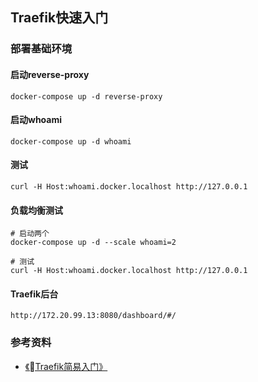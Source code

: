## Traefik快速入门

### 部署基础环境
#### 启动reverse-proxy
```shell
docker-compose up -d reverse-proxy
```

#### 启动whoami
```shell
docker-compose up -d whoami
```

#### 测试
```shell
curl -H Host:whoami.docker.localhost http://127.0.0.1
```

#### 负载均衡测试
```shell
# 启动两个
docker-compose up -d --scale whoami=2

# 测试
curl -H Host:whoami.docker.localhost http://127.0.0.1
```

#### Traefik后台
```shell
http://172.20.99.13:8080/dashboard/#/
```
### 参考资料
+ [《Traefik简易入门》](https://shanyue.tech/op/traefik.html#%E5%BF%AB%E9%80%9F%E5%BC%80%E5%A7%8B)
